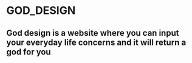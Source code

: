 # GOD_DESIGN
<h2>God design is a website where you can input your everyday life concerns and it will return a god for you</h2>
